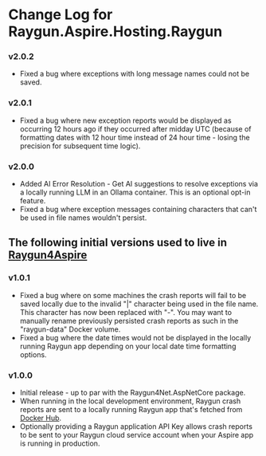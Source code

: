 # Change Log for Raygun.Aspire.Hosting.Raygun

### v2.0.2
- Fixed a bug where exceptions with long message names could not be saved.

### v2.0.1
- Fixed a bug where new exception reports would be displayed as occurring 12 hours ago if they occurred after midday UTC (because of formatting dates with 12 hour time instead of 24 hour time - losing the precision for subsequent time logic).

### v2.0.0
- Added AI Error Resolution - Get AI suggestions to resolve exceptions via a locally running LLM in an Ollama container. This is an optional opt-in feature.
- Fixed a bug where exception messages containing characters that can't be used in file names wouldn't persist.

## The following initial versions used to live in [Raygun4Aspire](https://github.com/MindscapeHQ/raygun4aspire)

### v1.0.1
- Fixed a bug where on some machines the crash reports will fail to be saved locally due to the invalid "|" character being used in the file name. This character has now been replaced with "-". You may want to manually rename previously persisted crash reports as such in the "raygun-data" Docker volume.
- Fixed a bug where the date times would not be displayed in the locally running Raygun app depending on your local date time formatting options.

### v1.0.0
- Initial release - up to par with the Raygun4Net.AspNetCore package.
- When running in the local development environment, Raygun crash reports are sent to a locally running Raygun app that's fetched from [Docker Hub](https://hub.docker.com/r/raygunowner/raygun-aspire-portal).
- Optionally providing a Raygun application API Key allows crash reports to be sent to your Raygun cloud service account when your Aspire app is running in production.